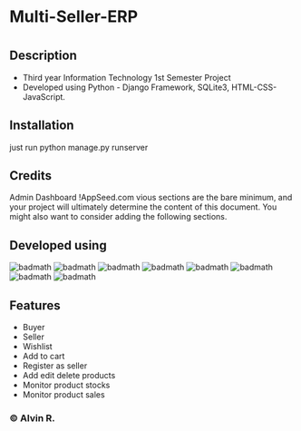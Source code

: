 # Multi-Seller-ERP
# <Your-Project-Title>

## Description

- Third year Information Technology 1st Semester Project
- Developed using Python - Django Framework, SQLite3, HTML-CSS-JavaScript.

## Installation

just run python manage.py runserver

## Credits

Admin Dashboard !AppSeed.com 
vious sections are the bare minimum, and your project will ultimately determine the content of this document. You might also want to consider adding the following sections.

## Developed using 

![badmath](https://img.shields.io/badge/Django-092E20?style=for-the-badge&logo=django&logoColor=green)
![badmath](https://img.shields.io/badge/Bootstrap-563D7C?style=for-the-badge&logo=bootstrap&logoColor=white)
![badmath](https://img.shields.io/badge/pypi-3775A9?style=for-the-badge&logo=pypi&logoColor=white)
![badmath](https://img.shields.io/badge/VSCode-0078D4?style=for-the-badge&logo=visual%20studio%20code&logoColor=white)
![badmath](https://img.shields.io/badge/HTML5-E34F26?style=for-the-badge&logo=html5&logoColor=white)
![badmath](https://img.shields.io/badge/JavaScript-323330?style=for-the-badge&logo=javascript&logoColor=F7DF1E)
![badmath](https://img.shields.io/badge/Python-FFD43B?style=for-the-badge&logo=python&logoColor=blue)
![badmath](https://img.shields.io/badge/Sqlite-003B57?style=for-the-badge&logo=sqlite&logoColor=white)


## Features

- Buyer
- Seller
- Wishlist
- Add to cart
- Register as seller
- Add edit delete products
- Monitor product stocks
- Monitor product sales



### © Alvin R.
